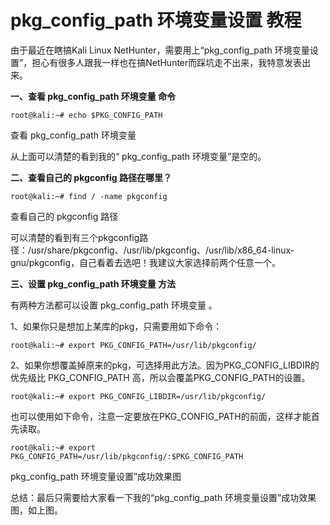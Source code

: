 
# pkg_config_path 环境变量设置 教程 #

由于最近在瞎搞Kali Linux NetHunter，需要用上“pkg_config_path 环境变量设置”，担心有很多人跟我一样也在搞NetHunter而踩坑走不出来，我特意发表出来。

 

**一、查看 pkg_config_path 环境变量 命令**

    root@kali:~# echo $PKG_CONFIG_PATH

查看 pkg_config_path 环境变量

从上面可以清楚的看到我的“ pkg_config_path 环境变量”是空的。

 

**二、查看自己的 pkgconfig 路径在哪里？**

    root@kali:~# find / -name pkgconfig

查看自己的 pkgconfig 路径

可以清楚的看到有三个pkgconfig路径：/usr/share/pkgconfig、/usr/lib/pkgconfig、/usr/lib/x86_64-linux-gnu/pkgconfig，自己看着去选吧！我建议大家选择前两个任意一个。

 

**三、设置 pkg_config_path 环境变量 方法**

有两种方法都可以设置 pkg_config_path 环境变量 。

 

1、如果你只是想加上某库的pkg，只需要用如下命令：

    root@kali:~# export PKG_CONFIG_PATH=/usr/lib/pkgconfig/ 
 

2、如果你想覆盖掉原来的pkg，可选择用此方法。因为PKG_CONFIG_LIBDIR的优先级比 PKG_CONFIG_PATH 高，所以会覆盖PKG_CONFIG_PATH的设置。

    root@kali:~# export PKG_CONFIG_LIBDIR=/usr/lib/pkgconfig/
 

也可以使用如下命令，注意一定要放在PKG_CONFIG_PATH的前面，这样才能首先读取。

    root@kali:~# export PKG_CONFIG_PATH=/usr/lib/pkgconfig/:$PKG_CONFIG_PATH
 

pkg_config_path 环境变量设置”成功效果图

总结：最后只需要给大家看一下我的“pkg_config_path 环境变量设置”成功效果图，如上图。